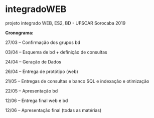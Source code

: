 # integradoWEB
projeto integrado WEB, ES2, BD - UFSCAR Sorocaba 2019

**Cronograma:**

27/03 – Confirmação dos grupos bd

03/04 – Esquema de bd + definição de consultas

24/04 – Geração de Dados

26/04 – Entrega de protótipo (web)

21/05 – Entregas de consultas e banco SQL e indexação e otimização

22/05 – Apresentação bd

12/06 – Entrega final web e bd

12/06 – Apresentação final (todas as matérias)
